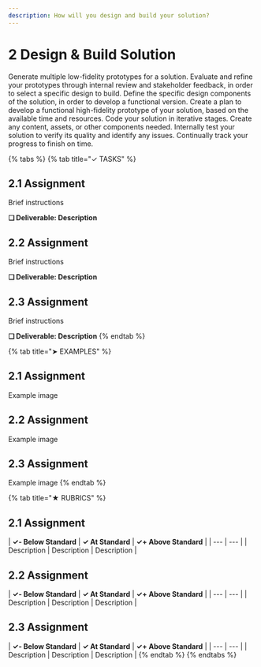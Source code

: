 ```yaml
---
description: How will you design and build your solution?
---
```


# 2 Design & Build Solution

Generate multiple low-fidelity prototypes for a solution. Evaluate and refine your prototypes through internal review and stakeholder feedback, in order to select a specific design to build. Define the specific design components of the solution, in order to develop a functional version. Create a plan to develop a functional high-fidelity prototype of your solution, based on the available time and resources. Code your solution in iterative stages. Create any content, assets, or other components needed. Internally test your solution to verify its quality and identify any issues. Continually track your progress to finish on time.

{% tabs %}
{% tab title="✓ TASKS" %}
## 2.1 Assignment

Brief instructions

**❏ Deliverable: Description**

## 2.2 Assignment

Brief instructions

**❏ Deliverable: Description**

## 2.3 Assignment

Brief instructions

**❏ Deliverable: Description**
{% endtab %}

{% tab title="➤ EXAMPLES" %}
## 2.1 Assignment

Example image

## 2.2 Assignment

Example image

## 2.3 Assignment

Example image
{% endtab %}

{% tab title="★ RUBRICS" %}
## 2.1 Assignment

| **✓- Below Standard** | **✓ At Standard** | **✓+ Above Standard** |
| --- | --- |
| Description | Description | Description |

## 2.2 Assignment

| **✓- Below Standard** | **✓ At Standard** | **✓+ Above Standard** |
| --- | --- |
| Description | Description | Description |

## 2.3 Assignment

| **✓- Below Standard** | **✓ At Standard** | **✓+ Above Standard** |
| --- | --- |
| Description | Description | Description |
{% endtab %}
{% endtabs %}

